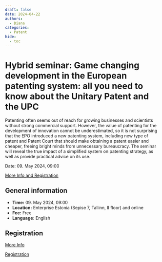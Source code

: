 ```yaml
---
draft: false
date: 2024-04-22
authors:
  - Diana
categories:
  - Patent
hide:
  - toc
---
```


# Hybrid seminar: Game changing development in the European patenting system: all you need to know about the Unitary Patent and the UPC

Patenting often seems out of reach for growing businesses and scientists without strong commercial support. However, the value of patenting for the development of innovation cannot be underestimated, so it is not surprising that the EPO introduced a new patenting system, including new type of patent and Patent Court that should make obtaining a patent easier and cheaper, freeing bright minds from unnecessary bureaucracy. The seminar will reveal the true impact of a simplified system on patenting strategy, as well as provide practical advice on its use.

Date: 09. May 2024, 09:00

[More Info and Registration](https://eas.ee/en/events/patenting-system/) 

<!-- more -->

## General information 

* __Time:__ 09. May 2024, 09:00
* __Location:__  Enterprise Estonia (Sepise 7, Tallinn, II floor) and online
* __Fee:__ Free
* __Language:__ English

## Registration

[More Info](https://eas.ee/en/events/patenting-system/) 

[Registration](https://eas.ee/en/events/patenting-system/#modal)

